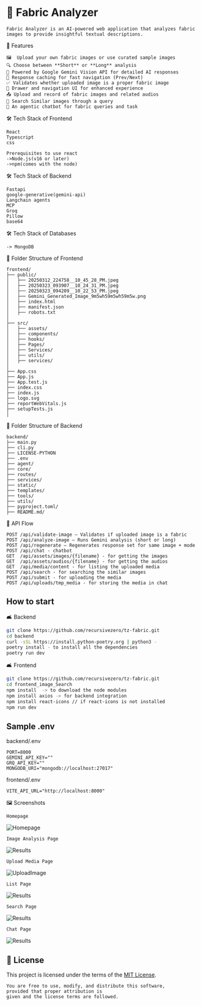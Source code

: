 # 🧵 Fabric Analyzer

```text
Fabric Analyzer is an AI-powered web application that analyzes fabric 
images to provide insightful textual descriptions.
```

🚀 Features

```text
🖼  Upload your own fabric images or use curated sample images
🔍 Choose between **Short** or **Long** analysis
🤖 Powered by Google Gemini Vision API for detailed AI responses
🧠 Response caching for fast navigation (Prev/Next)
✅ Validates whether uploaded image is a proper fabric image
🧭 Drawer and navigation UI for enhanced experience
📤 Upload and record of fabric images and related audios
🔎 Search Similar images through a query
🤖 An agentic chatbot for fabric queries and task
```

🛠️ Tech Stack of Frontend

```text
React
Typescript
css

Prerequisites to use react
->Node.js(v16 or later)
->npm(comes with the node)
```

🛠️ Tech Stack of Backend

```text
Fastapi
google-generative(gemini-api)
Langchain agents
MCP
Groq
Pillow
base64
```

🛠️ Tech Stack of Databases

```text
-> MongoDB
```

📁 Folder Structure of Frontend

```text
frontend/
├── public/
│   ├── 20250312_224758__10_45_28_PM.jpeg
│   ├── 20250323_093907__10_24_31_PM.jpeg
│   ├── 20250323_094209__10_22_53_PM.jpeg
│   ├── Gemini_Generated_Image_9m5wh59m5wh59m5w.png
│   ├── index.html
│   ├── manifest.json
│   ├── robots.txt
│
├── src/
│   ├── assets/
│   ├── components/
│   ├── hooks/
│   ├── Pages/
│   ├── Services/
│   ├── utils/                       
│   ├── services/                    
│
├── App.css                     
├── App.js
├── App.test.js
├── index.css                    
├── index.js
├── logo.svg
├── reportWebVitals.js
├── setupTests.js
│
```

📁 Folder Structure of Backend

```text
backend/
├── main.py
├── cli.py
├── LICENSE-PYTHON
├── .env
├── agent/
├── core/
├── routes/
├── services/
├── static/
├── templates/
├── tools/
├── utils/
├── pyproject.toml/
├── README.md/
```

🔄 API Flow

```text
POST /api/validate-image — Validates if uploaded image is a fabric
POST /api/analyze-image — Runs Gemini analysis (short or long)
POST /api/regenerate — Regenerates response set for same image + mode
POST /api/chat - chatbot
GET  /api/assets/images/{filename} - for getting the images
GET  /api/assets/audios/{filename} - for getting the audios
GET  /api/media/content - for listing the uploaded media
POST /api/search - for searching the similar images
POST /api/submit - for uploading the media
POST /api/uploads/tmp_media - for storing the media in chat 
```

## How to start

🛋️ Backend

```sh
git clone https://github.com/recursivezero/tz-fabric.git
cd backend
curl -sSL https://install.python-poetry.org | python3 -
poetry install - to install all the dependencies
poetry run dev
```

🛋️ Frontend

```sh
git clone https://github.com/recursivezero/tz-fabric.git
cd frontend_image_Search
npm install  -> to download the node modules
npm install axios -> for backend integration
npm install react-icons // if react-icons is not installed
npm run dev
```

## Sample .env

backend/.env

```text
PORT=8000
GEMINI_API_KEY=""
GRQ_API_KEY=""
MONGODB_URI="mongodb://localhost:27017"
```

frontend/.env

```text
VITE_API_URL="http://localhost:8000"
```

🖼️ Screenshots

```text
Homepage
```

![Homepage](<https://github.com/recursivezero/tz-fabric/blob/feature/RZF-250003/frontend/src/assets/Screenshots/Screenshot%20(364).png>)

```text
Image Analysis Page
```

![Results](<https://github.com/recursivezero/tz-fabric/blob/feature/RZF-250003/frontend/src/assets/Screenshots/Screenshot%20(365).png>)

```text
Upload Media Page
```

![UploadImage](<https://github.com/recursivezero/tz-fabric/blob/feature/RZF-250003/frontend/src/assets/Screenshots/Screenshot%20(366).png>)

```text
List Page
```

![Results](<https://github.com/recursivezero/tz-fabric/blob/feature/RZF-250003/frontend/src/assets/Screenshots/Screenshot%20(367).png>)

```text
Search Page
```

![Results](<https://github.com/recursivezero/tz-fabric/blob/feature/RZF-250003/frontend/src/assets/Screenshots/Screenshot%20(369).png>)

```text
Chat Page
```

![Results](<https://github.com/recursivezero/tz-fabric/blob/feature/RZF-250003/frontend/src/assets/Screenshots/Screenshot%20(370).png>)

## 📄 License

This project is licensed under the terms of the [MIT License](<https://github.com/recursivezero/tz-fabric/blob/main/LICENSE>).

```text
You are free to use, modify, and distribute this software, 
provided that proper attribution is
given and the license terms are followed.
```
